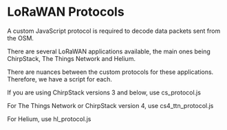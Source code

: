 LoRaWAN Protocols
============

A custom JavaScript protocol is required to decode
data packets sent from the OSM.

There are several LoRaWAN applications available,
the main ones being ChirpStack, The Things Network
and Helium.

There are nuances between the custom protocols
for these applications. Therefore, we have
a script for each.

If you are using ChirpStack versions 3 and below, use cs_protocol.js

For The Things Network or ChirpStack version 4, use cs4_ttn_protocol.js

For Helium, use hl_protocol.js
